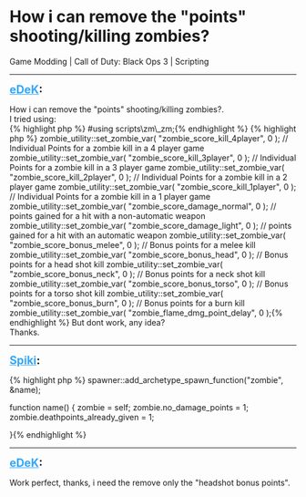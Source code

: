 # How i can remove the "points" shooting/killing zombies?
Game Modding | Call of Duty: Black Ops 3 | Scripting

---
<strong style="font-size: 1.4em;"><span style="text-decoration: underline;text-decoration-color: #34a7f9;"><span style="color:#34a7f9;">eDeK</span></span>:</strong>

<p>How i can remove the &quot;points&quot; shooting/killing zombies?.<br />I tried using:<br />{% highlight php %}
#using scripts\zm\_zm;{% endhighlight %}
{% highlight php %}
zombie_utility::set_zombie_var( "zombie_score_kill_4player",         0 );        // Individual Points for a zombie kill in a 4 player game
zombie_utility::set_zombie_var( "zombie_score_kill_3player",        0 );        // Individual Points for a zombie kill in a 3 player game
zombie_utility::set_zombie_var( "zombie_score_kill_2player",        0 );        // Individual Points for a zombie kill in a 2 player game
zombie_utility::set_zombie_var( "zombie_score_kill_1player",        0 );        // Individual Points for a zombie kill in a 1 player game
zombie_utility::set_zombie_var( "zombie_score_damage_normal",        0 );        // points gained for a hit with a non-automatic weapon
zombie_utility::set_zombie_var( "zombie_score_damage_light",        0 );        // points gained for a hit with an automatic weapon
zombie_utility::set_zombie_var( "zombie_score_bonus_melee",         0 );        // Bonus points for a melee kill
zombie_utility::set_zombie_var( "zombie_score_bonus_head",             0 );        // Bonus points for a head shot kill
zombie_utility::set_zombie_var( "zombie_score_bonus_neck",             0 );        // Bonus points for a neck shot kill
zombie_utility::set_zombie_var( "zombie_score_bonus_torso",         0 );        // Bonus points for a torso shot kill
zombie_utility::set_zombie_var( "zombie_score_bonus_burn",             0 );        // Bonus points for a burn kill
zombie_utility::set_zombie_var( "zombie_flame_dmg_point_delay",        0 );{% endhighlight %}
But dont work, any idea?<br />Thanks.</p>

---
<strong style="font-size: 1.4em;"><span style="text-decoration: underline;text-decoration-color: #34a7f9;"><span style="color:#34a7f9;">Spiki</span></span>:</strong>

<p>{% highlight php %}
spawner::add_archetype_spawn_function("zombie", &amp;name);

function name()
{
zombie = self;
zombie.no_damage_points = 1;
zombie.deathpoints_already_given = 1;

}{% endhighlight %}
</p>

---
<strong style="font-size: 1.4em;"><span style="text-decoration: underline;text-decoration-color: #34a7f9;"><span style="color:#34a7f9;">eDeK</span></span>:</strong>

<p>Work perfect, thanks, i need the remove only the &quot;headshot bonus points&quot;.</p>
